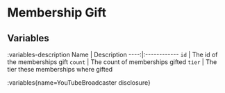 # Membership Gift

## Variables
:variables-description
Name | Description
----:|:------------
`id` | The id of the memberships gift
`count` | The count of memberships gifted
`tier` | The tier these memberships where gifted

:variables{name=YouTubeBroadcaster disclosure}